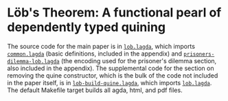 # Lӧb's Theorem: A functional pearl of dependently typed quining

The source code for the main paper is in [`lob.lagda`](lob.lagda),
which imports [`common.lagda`](common.lagda) (basic definitions,
included in the appendix) and
[`prisoners-dilemma-lob.lagda`](prisoners-dilemma-lob.lagda) (the
encoding used for the prisoner's dilemma section, also included in the
appendix).  The supplemental code for the section on removing the
quine constructor, which is the bulk of the code not included in the
paper itself, is in [`lob-build-quine.lagda`](lob-build-quine.lagda),
which imports [`lob.lagda`](lob.lagda).  The default Makefile target
builds all agda, html, and pdf files.
